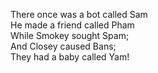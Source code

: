 There once was a bot called Sam  
He made a friend called Pham  
While Smokey sought Spam;  
And Closey caused Bans;  
They had a baby called Yam!